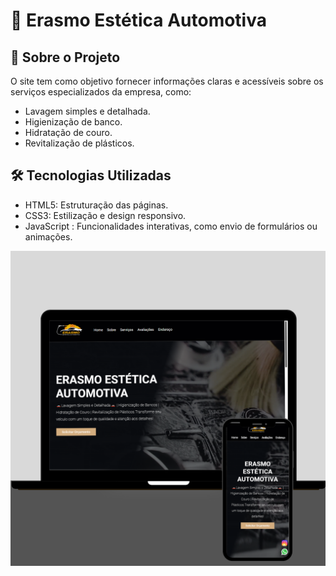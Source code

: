 <h1>🚗 Erasmo Estética Automotiva</h1>

<h2>🌟 Sobre o Projeto</h2>
<p>O site tem como objetivo fornecer informações claras e acessíveis sobre os serviços especializados da empresa, como:

- Lavagem simples e detalhada.
- Higienização de banco.
- Hidratação de couro.
- Revitalização de plásticos.

<h2>🛠️ Tecnologias Utilizadas</h2>

- HTML5: Estruturação das páginas.
- CSS3: Estilização e design responsivo.
- JavaScript : Funcionalidades interativas, como envio de formulários ou animações.

<img src="https://github.com/thael92/Erasmo-Est-tica-Automotiva/blob/master/img/Projeto%20Readme.png?raw=true"/>
